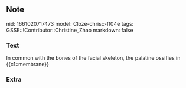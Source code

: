 ## Note
nid: 1661020717473
model: Cloze-chrisc-ff04e
tags: GSSE::!Contributor::Christine_Zhao
markdown: false

### Text
<div>
  <div>
    <div>
      <div>
        In common with the bones of the facial skeleton, the
        palatine ossifies in {{c1::membrane}}
      </div>
    </div>
  </div>
</div>

### Extra

